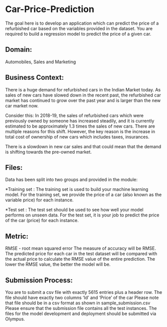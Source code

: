 # Car-Price-Prediction

The goal here is to develop an application which can predict the price of a refurbished car based on the variables provided in the dataset. You are required to build a regression model to predict the price of a given car.

## Domain:
Automobiles, Sales and Marketing

## Business Context:
There is a huge demand for refurbished cars in the Indian Market today. As sales of new cars have slowed down in the recent past, the refurbished car market has continued to grow over the past year and is larger than the new car market now. 

Consider this: In 2018-19, the sales of refurbished cars which were previously owned by someone has increased steadily, and it is currently estimated to be approximately 1.3 times the sales of new cars. There are multiple reasons for this shift. However, the key reason is the increase in total cost of ownership of new cars which includes taxes, insurances.

There is a slowdown in new car sales and that could mean that the demand is shifting towards the pre-owned market. 

## Files:
Data has been split into two groups and provided in the module:

*Training set : The training set is used to build your machine learning model. For the training set, we provide the price of a car (also known as the variable price) for each instance.

*Test set : The test set should be used to see how well your model performs on unseen data. For the test set, it is your job to predict the price of the car (price) for each instance.

## Metric:
RMSE - root mean squared error
The measure of accuracy will be RMSE. The predicted price for each car in the test dataset will be compared with the actual price to calculate the RMSE value of the entire prediction. The lower the RMSE value, the better the model will be.

## Submission Process:
You are to submit a csv file with exactly 5615 entries plus a header row. The file should have exactly two columns ‘Id’ and ‘Price’ of the car
Please note that file should be in a csv format as shown in sample_submission.csv
Please ensure that the submission file contains all the test instances.
The files for the model development and deployment should be submitted via Olympus.
